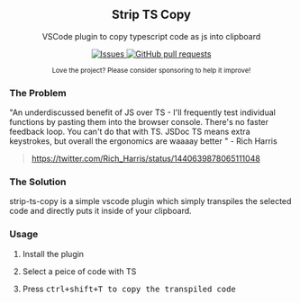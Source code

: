 <p align="center">
 <h2 align="center">Strip TS Copy</h2>
 <p align="center">VSCode plugin to copy typescript code as js into clipboard</p>
  <p align="center">
    <a href="https://github.com/anuraghazra/strip-ts-copy/issues">
      <img alt="Issues" src="https://img.shields.io/github/issues/anuraghazra/strip-ts-copy?color=0088ff" />
    </a>
    <a href="https://github.com/anuraghazra/strip-ts-copy/pulls">
      <img alt="GitHub pull requests" src="https://img.shields.io/github/issues-pr/anuraghazra/strip-ts-copy?color=0088ff" />
    </a>
  </p>
  <p align="center"><small>Love the project? Please consider sponsoring to help it improve!</small></p>
</p>


### The Problem

"An underdiscussed benefit of JS over TS - I'll frequently test individual functions by pasting them into the browser console. There's no faster feedback loop. You can't do that with TS. JSDoc TS means extra keystrokes, but overall the ergonomics are waaaay better
" - Rich Harris

> https://twitter.com/Rich_Harris/status/1440639878065111048


### The Solution

strip-ts-copy is a simple vscode plugin which simply transpiles the selected code and directly puts it inside of your clipboard.

### Usage

1. Install the plugin

2. Select a peice of code with TS

3. Press <kbd>ctrl+shift+T<kbd> to copy the transpiled code